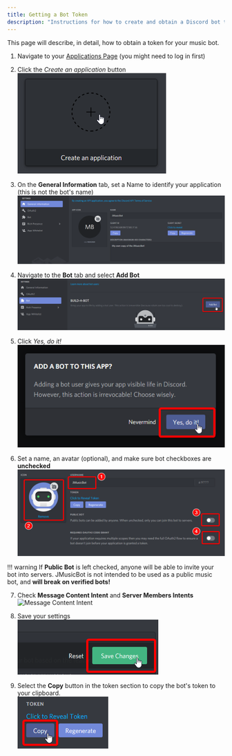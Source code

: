 ```yaml
---
title: Getting a Bot Token
description: "Instructions for how to create and obtain a Discord bot token"
---
```


This page will describe, in detail, how to obtain a token for your music bot.

1. Navigate to your [Applications Page](https://discordapp.com/login?redirect_to=/developers/applications) (you might need to log in first)

2. Click the *Create an application* button  
![New App](/assets/images/create-application.png)

3. On the **General Information** tab, set a Name to identify your application (this is not the bot's name)  
![Create App](/assets/images/general-info.png)

4. Navigate to the **Bot** tab and select **Add Bot**  
![Add Bot](/assets/images/add-bot.png)

5. Click *Yes, do it!*  
![Yes](/assets/images/yes-do-it.png)

6. Set a name, an avatar (optional), and make sure bot checkboxes are **unchecked**  
![Settings](/assets/images/customize-bot.png)

!!! warning
    If **Public Bot** is left checked, anyone will be able to invite your bot into servers. JMusicBot is not
    intended to be used as a public music bot, and **will break on verified bots!**

7. Check **Message Content Intent** and **Server Members Intents**
![Message Content Intent](/assets/images/privileged-intents.png)

8. Save your settings  
![Save](/assets/images/save-changes.png)

9. Select the **Copy** button in the token section to copy the bot's token to your clipboard.  
![Copy Token](/assets/images/copy-token.png)

